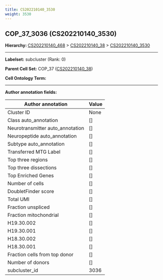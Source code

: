 ```yaml
---
title: CS202210140_3530
weight: 3530
---
```

## COP_37_3036 (CS202210140_3530)
<b>Hierarchy: </b>
[CS202210140_468](../CS202210140_468) >
[CS202210140_38](../CS202210140_38) >
[CS202210140_3530](../CS202210140_3530)

---


**Labelset:** subcluster (Rank: 0)

**Parent Cell Set:** COP_37 ([CS202210140_38](../CS202210140_38))



**Cell Ontology Term:** 

[MARKER GENES.]: #


---

[TRANSFERRED ANNOTATIONS.]: #


[AUTHOR ANNOTATION FIELDS.]: #


**Author annotation fields:**

| Author annotation | Value |
|-------------------|-------|
|Cluster ID|None|
|Class auto_annotation|[]|
|Neurotransmitter auto_annotation|[]|
|Neuropeptide auto_annotation|[]|
|Subtype auto_annotation|[]|
|Transferred MTG Label|[]|
|Top three regions|[]|
|Top three dissections|[]|
|Top Enriched Genes|[]|
|Number of cells|[]|
|DoubletFinder score|[]|
|Total UMI|[]|
|Fraction unspliced|[]|
|Fraction mitochondrial|[]|
|H19.30.002|[]|
|H19.30.001|[]|
|H18.30.002|[]|
|H18.30.001|[]|
|Fraction cells from top donor|[]|
|Number of donors|[]|
|subcluster_id|3036|
